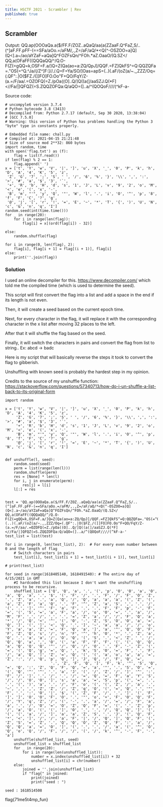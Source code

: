 ```yaml
---
title: HSCTF 2021 - Scrambler | Rev
published: true
---
```


## [](#header-2)Scrambler

Output: QQ.ap(OOOaQa.a($/FF.F/ZOZ..aQaQ/aa(a(ZZaaF.Q^FaZ,S/..(^]aF.FF.pFF-(==SFa/aOo.=/aFM/,.,Z=/aF/aQ/*<Q(^-OSZOO=a]Q](Q<].a~/ao/aYZaF=aQa]Q^FOZFsQn/^FOh.*aZ.OaaO/(Q.SZ</ QQ,a(OFaFF((QQQaQQ/^/Q.O-F(Z(=gQQ=k,OSF=F.a/]Q=Z(Qa(ao=a:ZQ/QpJ]/QQF.=FZ]QkFS^=Q:QQZQFa=."OS(=^Q.^Ja/(/Z^]F:]//./.Q=F=Ya/SO/]Oas=apS=(..)(.aF/(oZ(a/~.,,ZZZ/Oq=(.QF":.|O($FZ./(]]FO]FO.Oo"F+QO/FqY/Z-(a.=/F/aa/.=OZOFQ(=Z./pOa((O]..Q/]Q((a(]/aaSZJ.Q(*F]<//Fa/|]QFQZ(=S.ZQQZOFQa:Q/aQO=(]..a/^(QOQoF////(^kF-a-


Source code:

```
# uncompyle6 version 3.7.4
# Python bytecode 3.8 (3413)
# Decompiled from: Python 2.7.17 (default, Sep 30 2020, 13:38:04) 
# [GCC 7.5.0]
# Warning: this version of Python has problems handling the Python 3 "byte" type in constants properly.

# Embedded file name: chall.py
# Compiled at: 2021-04-15 21:21:48
# Size of source mod 2**32: 860 bytes
import random, time
with open('flag.txt') as (f):
    flag = list(f.read())
if len(flag) % 2 == 1:
    flag.append(' ')
x = ['t', 'Y', 'w', 'V', '|', ']', 'u', 'X', '_', '0', 'P', 'k', 'h', 'D', 'A', '4', 'K', '5', 'z',
 'Z', 'G', '7', ';', 'S', ' ', '/', '6', '%', '}', '\\', ',', ':', '>', '#', 'a', '$', '3', '`',
 '+', 'R', 'b', 'H', 'd', 's', '1', 'J', 'L', 'v', '9', '2', 'o', 'M', '<', 'e', '(', 'x', '-',
 'B', 'm', "'", 'y', 'Q', '"', 'W', 'l', '.', 'i', 'O', '^', 'p', '8', 'f', 'F', 'C', '?', 'g',
 '@', 'j', '[', 'r', '!', '=', 'E', '~', '*', 'T', '{', ')', 'U', 'N', 'c', '&', 'n', 'q', 'I']
random.seed(int(time.time()))
for _ in range(20):
    for i in range(len(flag)):
        flag[i] = x[(ord(flag[i]) - 32)]

else:
    random.shuffle(flag)

for i in range(0, len(flag), 2):
    flag[i], flag[i + 1] = flag[(i + 1)], flag[i]
else:
    print(''.join(flag))
```

### [](#header-3)Solution

I used an online decompiler for this. https://www.decompiler.com/ which told me the compiled time (which is used to determine the seed).

This script will first convert the flag into a list and add a space in the end if its length is not even.

Then, it will create a seed based on the current epoch time.

Next, for every character in the flag, it will replace it with the corresponding character in the x list after moving 32 places to the left.

After that it will shuffle the flag based on the seed.

Finally, it will switch the characters in pairs and convert the flag from list to string.. Ex: abcd -> badc

Here is my script that will basically reverse the steps it took to convert the flag to gibberish.

Unshuffling with known seed is probably the hardest step in my opinion. 

Credits to the source of my unshuffle function: https://stackoverflow.com/questions/57340713/how-do-i-un-shuffle-a-list-back-to-its-original-form

```
import random

x = ['t', 'Y', 'w', 'V', '|', ']', 'u', 'X', '_', '0', 'P', 'k', 'h', 'D', 'A', '4', 'K', '5', 'z',
     'Z', 'G', '7', ';', 'S', ' ', '/', '6', '%', '}', '\\', ',', ':', '>', '#', 'a', '$', '3', '`',
     '+', 'R', 'b', 'H', 'd', 's', '1', 'J', 'L', 'v', '9', '2', 'o', 'M', '<', 'e', '(', 'x', '-',
     'B', 'm', "'", 'y', 'Q', '"', 'W', 'l', '.', 'i', 'O', '^', 'p', '8', 'f', 'F', 'C', '?', 'g',
     '@', 'j', '[', 'r', '!', '=', 'E', '~', '*', 'T', '{', ')', 'U', 'N', 'c', '&', 'n', 'q', 'I']


def unshuffle(l, seed):
    random.seed(seed)
    perm = list(range(len(l)))
    random.shuffle(perm)
    res = [None] * len(l)
    for i, j in enumerate(perm):
        res[j] = l[i]
    l[:] = res


test = 'QQ.ap(OOOaQa.a($/FF.F/ZOZ..aQaQ/aa(a(ZZaaF.Q^FaZ,S/..(^]aF.FF.pFF-(==SFa/aOo.=/aFM/,.,Z=/aF/aQ/*<Q(^-OSZOO=a]Q](Q<].a~/ao/aYZaF=aQa]Q^FOZFsQn/^FOh.*aZ.OaaO/(Q.SZ</ QQ,a(OFaFF((QQQaQQ/^/Q.O-F(Z(=gQQ=k,OSF=F.a/]Q=Z(Qa(ao=a:ZQ/QpJ]/QQF.=FZ]QkFS^=Q:QQZQFa=."OS(=^Q.^Ja/(/Z^]F:]//./.Q=F=Ya/SO/]Oas=apS=(..)(.aF/(oZ(a/~.,,ZZZ/Oq=(.QF":.|O($FZ./(]]FO]FO.Oo"F+QO/FqY/Z-(a.=/F/aa/.=OZOFQ(=Z./pOa((O]..Q/]Q((a(]/aaSZJ.Q(*F]<//Fa/|]QFQZ(=S.ZQQZOFQa:Q/aQO=(]..a/^(QOQoF////(^kF-a-'
test_list = list(test)

for i in range(0, len(test_list), 2):  # For every even number between 0 and the length of flag
    # Switch characters in pairs
    test_list[i], test_list[i + 1] = test_list[(i + 1)], test_list[i]

# print(test_list)

for seed in range(1618405140, 1618491540): # The entire day of 4/15/2021 in GMT
    #I hardcoded this list because I don't want the unshuffling process to be recursive.
    shuffled_list = ['Q', 'Q', 'a', '.', '(', 'p', 'O', 'O', 'a', 'O', 'a', 'Q', 'a', '.', '$', '(', 'F', '/', '.', 'F', '/', 'F', 'O', 'Z', '.', 'Z', 'a', '.', 'a', 'Q', '/', 'Q', 'a', 'a', 'a', '(', 'Z', '(', 'a', 'Z', 'F', 'a', 'Q', '.', 'F', '^', 'Z', 'a', 'S', ',', '.', '/', '(', '.', ']', '^', 'F', 'a', 'F', '.', '.', 'F', 'F', 'p', '-', 'F', '=', '(', 'S', '=', 'a', 'F', 'a', '/', 'o', 'O', '=', '.', 'a', '/', 'M', 'F', ',', '/', ',', '.', '=', 'Z', 'a', '/', '/', 'F', 'Q', 'a', '*', '/', 'Q', '<', '^', '(', 'O', '-', 'Z', 'S', 'O', 'O', 'a', '=', 'Q', ']', '(', ']', '<', 'Q', '.', ']', '~', 'a', 'a', '/', '/', 'o', 'Y', 'a', 'a', 'Z', '=', 'F', 'Q', 'a', ']', 'a', '^', 'Q', 'O', 'F', 'F', 'Z', 'Q', 's', '/', 'n', 'F', '^', 'h', 'O', '*', '.', 'Z', 'a', 'O', '.', 'a', 'a', '/', 'O', 'Q', '(', 'S', '.', '<', 'Z', ' ', '/', 'Q', 'Q', 'a', ',', 'O', '(', 'a', 'F', 'F', 'F', '(', '(', 'Q', 'Q', 'a', 'Q', 'Q', 'Q', '^', '/', 'Q', '/', 'O', '.', 'F', '-', 'Z', '(', '=', '(', 'Q', 'g', '=', 'Q', ',', 'k', 'S', 'O', '=', 'F', '.', 'F', '/', 'a', 'Q', ']', 'Z', '=', 'Q', '(', '(', 'a', 'o', 'a', 'a', '=', 'Z', ':', '/', 'Q', 'p', 'Q', ']', 'J', 'Q', '/', 'F', 'Q', '=',
                     '.', 'Z', 'F', 'Q', ']', 'F', 'k', '^', 'S', 'Q', '=', 'Q', ':', 'Z', 'Q', 'F', 'Q', '=', 'a', '"', '.', 'S', 'O', '=', '(', 'Q', '^', '^', '.', 'a', 'J', '(', '/', 'Z', '/', ']', '^', ':', 'F', '/', ']', '.', '/', '.', '/', '=', 'Q', '=', 'F', 'a', 'Y', 'S', '/', '/', 'O', 'O', ']', 's', 'a', 'a', '=', 'S', 'p', '(', '=', '.', '.', '(', ')', 'a', '.', '/', 'F', 'o', '(', '(', 'Z', '/', 'a', '.', '~', ',', ',', 'Z', 'Z', '/', 'Z', 'q', 'O', '(', '=', 'Q', '.', '"', 'F', '.', ':', 'O', '|', '$', '(', 'Z', 'F', '/', '.', ']', '(', 'F', ']', ']', 'O', 'O', 'F', 'O', '.', '"', 'o', '+', 'F', 'O', 'Q', 'F', '/', 'Y', 'q', 'Z', '/', '(', '-', '.', 'a', '/', '=', '/', 'F', 'a', 'a', '.', '/', 'O', '=', 'O', 'Z', 'Q', 'F', '=', '(', '.', 'Z', 'p', '/', 'a', 'O', '(', '(', ']', 'O', '.', '.', '/', 'Q', 'Q', ']', '(', '(', '(', 'a', '/', ']', 'a', 'a', 'Z', 'S', '.', 'J', '(', 'Q', 'F', '*', '<', ']', '/', '/', 'a', 'F', '|', '/', 'Q', ']', 'Q', 'F', '(', 'Z', 'S', '=', 'Z', '.', 'Q', 'Q', 'O', 'Z', 'Q', 'F', ':', 'a', '/', 'Q', 'Q', 'a', '=', 'O', ']', '(', '.', '.', '/', 'a', '(', '^', 'O', 'Q', 'o', 'Q', '/', 'F', '/', '/', '(', '/', 'k', '^', '-', 'F', '-', 'a']
    unshuffle(shuffled_list, seed)
    unshuffled_list = shuffled_list
    for _ in range(20):
        for i in range(len(unshuffled_list)):
            number = x.index(unshuffled_list[i]) + 32
            unshuffled_list[i] = chr(number)
    else:
        joined = ''.join(unshuffled_list)
        if "flag{" in joined:
            print(joined)
            print("seed : ")

seed : 1618514508
```

flag{71me5t4mp_fun}
